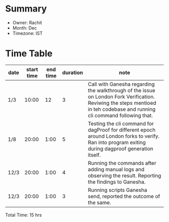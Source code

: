 # Summary
* Owner: Rachit
* Month: Dec
* Timezone: IST

# Time Table
| date  | start time  | end time | duration  |  note |
|---|---|---|---|---|
| 1/3 | 10:00 | 12 | 3 | Call with Ganesha regarding the walkthrough of the issue on London Fork Verification. Reviwing the steps mentioed in teh codebase and running cli command following that. |
| 1/8 | 20:00 | 1:00 | 5 | Testing the cli command for dagProof for different epoch around London forks to verify. Ran into program exiting during dagproof generation itself. |
| 12/3 | 20:00 | 1:00 | 4 | Running the commands after adding manual logs and observing the result. Reporting the findings to Ganesha. |
| 12/3 | 20:00 | 1:00 | 3 | Running scripts Ganesha send, reported the outcome of the same. |

Total Time: 15 hrs
